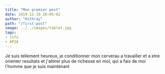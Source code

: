```yaml
---
title: "Mon premier post"
date: 2019-11-10 16:05:02
author: "Ksthray"
path: "/first-post"
image: ../../images/tablet.jpg
tags: 
- info
- AP2A
---
```

Je suis tellement heureux, je conditionner mon cerverau a travailler et a etre orienter resultats
et j'attirer plus de richesse en moi, qui a fais de moi l'homme que je suis maintenant